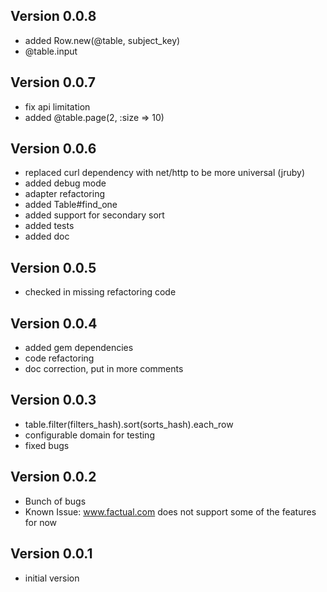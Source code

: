 ## Version 0.0.8
* added Row.new(@table, subject_key)
* @table.input

## Version 0.0.7
* fix api limitation
* added @table.page(2, :size => 10)

## Version 0.0.6
* replaced curl dependency with net/http to be more universal (jruby)
* added debug mode
* adapter refactoring
* added Table#find_one
* added support for secondary sort
* added tests
* added doc

## Version 0.0.5
* checked in missing refactoring code

## Version 0.0.4
* added gem dependencies
* code refactoring
* doc correction, put in more comments

## Version 0.0.3
* table.filter(filters_hash).sort(sorts_hash).each_row
* configurable domain for testing
* fixed bugs

## Version 0.0.2
* Bunch of bugs
* Known Issue: www.factual.com does not support some of the features for now

## Version 0.0.1
* initial version

